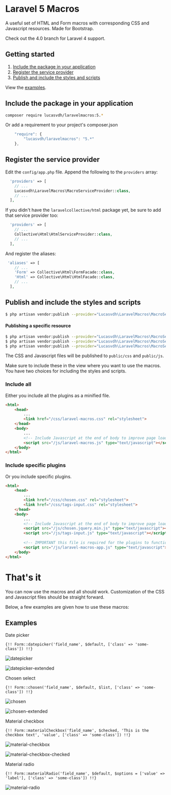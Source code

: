 # Laravel 5 Macros

A useful set of HTML and Form macros with corresponding CSS and Javascript resources. Made for Bootstrap.

Check out the 4.0 branch for Laravel 4 support.

## Getting started
1. [Include the package in your application](#include-the-package-in-your-application)
2. [Register the service provider](#register-the-service-provider)
3. [Publish and include the styles and scripts](#publish-and-include-the-styles-and-scripts)

View the [examples](#examples).

## Include the package in your application

``` bash
composer require lucasvdh/laravelmacros:5.*
```
Or add a requirement to your project's composer.json

``` javascript
    "require": {
        "lucasvdh/laravelmacros": "5.*"
    },
```

## Register the service provider

Edit the `config/app.php` file. Append the following to the `providers` array:

``` php
  'providers' => [
    // ...
    Lucasvdh\LaravelMacros\MacroServiceProvider::class,
    // ...
  ],
```

If you didn't have the `laravelcollective/html` package yet, be sure to add that service provider too:

``` php
  'providers' => [
    // ...
    Collective\Html\HtmlServiceProvider::class,
    // ...
  ],
```

And register the aliases:

``` php
 'aliases' => [
    // ...
    'Form' => Collective\Html\FormFacade::class,
    'Html' => Collective\Html\HtmlFacade::class,
    // ...
  ],
```


## Publish and include the styles and scripts

``` bash
$ php artisan vendor:publish --provider="Lucasvdh\LaravelMacros\MacroServiceProvider"
```

#### Publishing a specific resource

``` bash
$ php artisan vendor:publish --provider="Lucasvdh\LaravelMacros\MacroServiceProvider" --tag="scripts"
$ php artisan vendor:publish --provider="Lucasvdh\LaravelMacros\MacroServiceProvider" --tag="styles"
$ php artisan vendor:publish --provider="Lucasvdh\LaravelMacros\MacroServiceProvider" --tag="images"
```

The CSS and Javascript files will be published to `public/css` and `public/js`. 

Make sure to include these in the view where you want to use the macros. You have two choices for including the styles and scripts.
  
### Include all

Either you include all the plugins as a minified file.

``` html
<html>
    <head>
        ...
        <link href="/css/laravel-macros.css" rel="stylesheet">
    </head>
    <body>
        ...
        <!-- Include Javascript at the end of body to improve page load speed -->
        <script src="/js/laravel-macros.js" type="text/javascript"></script>
    </body>
</html>
```

### Include specific plugins

Or you include specific plugins.

``` html
<html>
    <head>
        ...
        <link href="/css/chosen.css" rel="stylesheet">
        <link href="/css/tags-input.css" rel="stylesheet">
    </head>
    <body>
        ...
        <!-- Include Javascript at the end of body to improve page load speed -->
        <script src="/js/chosen.jquery.min.js" type="text/javascript"></script>
        <script src="/js/tags-input.js" type="text/javascript"></script>
        
        <!-- IMPORTANT this file is required for the plugins to function -->
        <script src="/js/laravel-macros-app.js" type="text/javascript"></script>
    </body>
</html>
```

# That's it

You can now use the macros and all should work. Customization of the CSS and Javascript files should be straight forward.

Below, a few examples are given how to use these macros:

## Examples

Date picker

``` blade
{!! Form::datepicker('field_name', $default, ['class' => 'some-class']) !!}
```

![datepicker](http://download-manager.nl/lucasvdh/laravelmacros/datepicker.png "Date picker")

![datepicker-extended](http://download-manager.nl/lucasvdh/laravelmacros/datepicker-extended.png "Date picker extended")

Chosen select

``` blade
{!! Form::chosen('field_name', $default, $list, ['class' => 'some-class']) !!}
```

![chosen](http://download-manager.nl/lucasvdh/laravelmacros/chosen-select.png "Chosen select")

![chosen-extended](http://download-manager.nl/lucasvdh/laravelmacros/chosen-select-extended.png "Chosen select extended")

Material checkbox

``` blade
{!! Form::materialCheckbox('field_name', $checked, 'This is the checkbox text', 'value', ['class' => 'some-class']) !!}
```

![material-checkbox](http://download-manager.nl/lucasvdh/laravelmacros/material-checkbox.png "Material checkbox")

![material-checkbox-checked](http://download-manager.nl/lucasvdh/laravelmacros/material-checkbox-checked.png "Material checkbox checked")

Material radio

``` blade
{!! Form::materialRadio('field_name', $default, $options = ['value' => 'label'], ['class' => 'some-class']) !!}
```

![material-radio](http://download-manager.nl/lucasvdh/laravelmacros/material-radio.png "Material radio")

